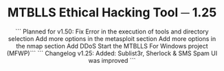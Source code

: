 <div align="center">
  <h1>MTBLLS Ethical Hacking Tool ─ 1.25</h1>
 ```
  Planned for v1.50:
  Fix Error in the execution of tools and directory selection
  Add more options in the metasploit section
  Add more options in the nmap section
  Add DDoS 
  Start the MTBLLS For Windows project (MFWP)```
 ```
  Changelog v1.25:
  Added: Sublist3r, Sherlock & SMS Spam
  UI was improved 
  ```


</div><br>
